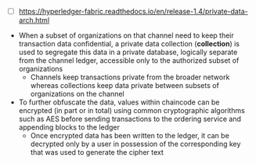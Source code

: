 - [ ] https://hyperledger-fabric.readthedocs.io/en/release-1.4/private-data-arch.html

- When a subset of organizations on that channel need to keep their transaction data confidential, a private data collection (**collection**) is used to segregate this data in a private database, logically separate from the channel ledger, accessible only to the authorized subset of organizations
    - Channels keep transactions private from the broader network whereas collections keep data private between subsets of organizations on the channel
- To further obfuscate the data, values within chaincode can be encrypted (in part or in total) using common cryptographic algorithms such as AES before sending transactions to the ordering service and appending blocks to the ledger
    - Once encrypted data has been written to the ledger, it can be decrypted only by a user in possession of the corresponding key that was used to generate the cipher text